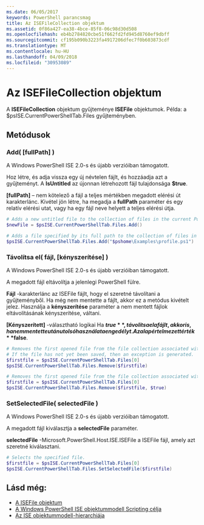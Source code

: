 ```yaml
---
ms.date: 06/05/2017
keywords: PowerShell parancsmag
title: Az ISEFileCollection objektum
ms.assetid: 0f86a427-ea38-4bce-85f8-06c98d30d508
ms.openlocfilehash: eb4b2784820cbe51f662fd2fd945d8760ef9dbff
ms.sourcegitcommit: cf195b090b3223fa4917206dfec7f0b603873cdf
ms.translationtype: MT
ms.contentlocale: hu-HU
ms.lasthandoff: 04/09/2018
ms.locfileid: "30953089"
---
```

# <a name="the-isefilecollection-object"></a>Az ISEFileCollection objektum

A **ISEFileCollection** objektum gyűjteménye **ISEFile** objektumok. Példa: a $psISE.CurrentPowerShellTab.Files gyűjteményben.

## <a name="methods"></a>Metódusok

### <a name="add-fullpath-"></a>Add\( \[fullPath\] \)

A Windows PowerShell ISE 2.0-s és újabb verzióiban támogatott.

Hoz létre, és adja vissza egy új névtelen fájlt, és hozzáadja azt a gyűjteményt. A **IsUntitled** az újonnan létrehozott fájl tulajdonsága **$true**.

**\[fullPath\]**  – nem kötelező a fájl a teljes mértékben megadott elérési út karakterlánc. Kivétel jön létre, ha megadja a **fullPath** paraméter és egy relatív elérési utat, vagy ha egy fájl neve helyett a teljes elérési útja.

```powershell
# Adds a new untitled file to the collection of files in the current PowerShell tab.
$newFile = $psISE.CurrentPowerShellTab.Files.Add()

# Adds a file specified by its full path to the collection of files in the current PowerShell tab.
$psISE.CurrentPowerShellTab.Files.Add("$pshome\Examples\profile.ps1")
```

### <a name="remove-file-force-"></a>Távolítsa el\( fájl, \[kényszerítése\] \)

A Windows PowerShell ISE 2.0-s és újabb verzióiban támogatott.

A megadott fájl eltávolítja a jelenlegi PowerShell fülre.

**Fájl** -karakterlánc az ISEFile fájlt, hogy el szeretné távolítani a gyűjteményből. Ha még nem mentette a fájlt, akkor ez a metódus kivételt jelez. Használja a **kényszerítése** paraméter a nem mentett fájlok eltávolításának kényszerítése, váltani.

**\[Kényszerített\]**  -választható logikai Ha **$true**, távolítsa el a fájlt, akkor is, ha nem mentette után utolsó használata engedélyt. Az alapértelmezett érték **$false**.

```powershell
# Removes the first opened file from the file collection associated with the current PowerShell tab.
# If the file has not yet been saved, then an exception is generated.
$firstfile = $psISE.CurrentPowerShellTab.Files[0]
$psISE.CurrentPowerShellTab.Files.Remove($firstfile)

# Removes the first opened file from the file collection associated with the current PowerShell tab, even if it has not been saved.
$firstfile = $psISE.CurrentPowerShellTab.Files[0]
$psISE.CurrentPowerShellTab.Files.Remove($firstfile, $true)
```

### <a name="setselectedfile-selectedfile-"></a>SetSelectedFile\( selectedFile \)

A Windows PowerShell ISE 2.0-s és újabb verzióiban támogatott.

A megadott fájl kiválasztja a **selectedFile** paraméter.

**selectedFile** -Microsoft.PowerShell.Host.ISE.ISEFile a ISEFile fájl, amely azt szeretné kiválasztani.

```powershell
# Selects the specified file.
$firstfile = $psISE.CurrentPowerShellTab.Files[0]
$psISE.CurrentPowerShellTab.Files.SetSelectedFile($firstfile)
```

## <a name="see-also"></a>Lásd még:

- [A ISEFile objektum](The-ISEFile-Object.md)
- [A Windows PowerShell ISE objektummodell Scripting célja](Purpose-of-the-Windows-PowerShell-ISE-Scripting-Object-Model.md)
- [Az ISE objektummodell-hierarchiája](The-ISE-Object-Model-Hierarchy.md)